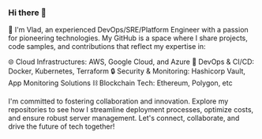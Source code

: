 ### Hi there 👋
👋 I'm Vlad, an experienced DevOps/SRE/Platform Engineer with a passion for pioneering technologies. My GitHub is a space where I share projects, code samples, and contributions that reflect my expertise in:

🌐 Cloud Infrastructures: AWS, Google Cloud, and Azure
🚀 DevOps & CI/CD: Docker, Kubernetes, Terraform
🔒 Security & Monitoring: Hashicorp Vault, App Monitoring Solutions
⛓️ Blockchain Tech: Ethereum, Polygon, etc

I'm committed to fostering collaboration and innovation. Explore my repositories to see how I streamline deployment processes, optimize costs, and ensure robust server management. Let's connect, collaborate, and drive the future of tech together!
